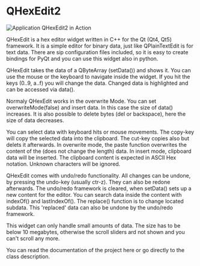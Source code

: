 QHexEdit2
=========
![Application QHexEdit2 in Action](https://github.com/Simsys/qhexedit2/blob/master/doc/pics/hexedit.png)


QHexEdit is a hex editor widget written in C++ for the Qt (Qt4, Qt5) framework. It is a simple editor for binary data, just like QPlainTextEdit is for text data. There are sip configuration files included, so it is easy to create bindings for PyQt and you can use this widget also in python.

QHexEdit takes the data of a QByteArray (setData()) and shows it. You can use the mouse or the keyboard to navigate inside the widget. If you hit the keys (0..9, a..f) you will change the data. Changed data is highlighted and can be accessed via data().

Normaly QHexEdit works in the overwrite Mode. You can set overwriteMode(false) and insert data. In this case the size of data() increases. It is also possible to delete bytes (del or backspace), here the size of data decreases.

You can select data with keyboard hits or mouse movements. The copy-key will copy the selected data into the clipboard. The cut-key copies also but delets it afterwards. In overwrite mode, the paste function overwrites the content of the (does not change the length) data. In insert mode, clipboard data will be inserted. The clipboard content is expected in ASCII Hex notation. Unknown characters will be ignored.

QHexEdit comes with undo/redo functionality. All changes can be undone, by pressing the undo-key (usually ctr-z). They can also be redone afterwards. The undo/redo framework is cleared, when setData() sets up a new content for the editor. You can search data inside the content with indexOf() and lastIndexOf(). The replace() function is to change located subdata. This 'replaced' data can also be undone by the undo/redo framework.

This widget can only handle small amounts of data. The size has to be below 10 megabytes, otherwise the scroll sliders ard not shown and you can't scroll any more.

You can read the documentation of the project here or go directly to the class description.
